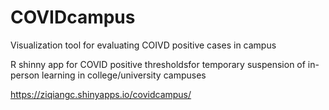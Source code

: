 # COVIDcampus
Visualization tool for evaluating COIVD positive cases in campus

R shinny app for COVID positive thresholdsfor temporary suspension of in-person learning in college/university campuses

https://ziqiangc.shinyapps.io/covidcampus/